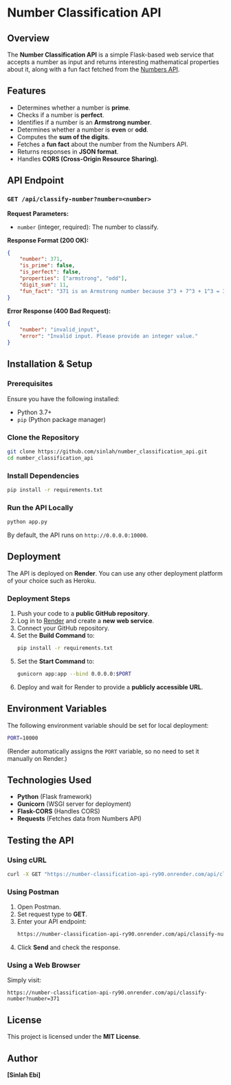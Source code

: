 # Number Classification API

## Overview
The **Number Classification API** is a simple Flask-based web service that accepts a number as input and returns interesting mathematical properties about it, along with a fun fact fetched from the [Numbers API](http://numbersapi.com/#42).

## Features
- Determines whether a number is **prime**.
- Checks if a number is **perfect**.
- Identifies if a number is an **Armstrong number**.
- Determines whether a number is **even** or **odd**.
- Computes the **sum of the digits**.
- Fetches a **fun fact** about the number from the Numbers API.
- Returns responses in **JSON format**.
- Handles **CORS (Cross-Origin Resource Sharing)**.

## API Endpoint
### `GET /api/classify-number?number=<number>`
**Request Parameters:**
- `number` (integer, required): The number to classify.

**Response Format (200 OK):**
```json
{
    "number": 371,
    "is_prime": false,
    "is_perfect": false,
    "properties": ["armstrong", "odd"],
    "digit_sum": 11,
    "fun_fact": "371 is an Armstrong number because 3^3 + 7^3 + 1^3 = 371"
}
```

**Error Response (400 Bad Request):**
```json
{
    "number": "invalid_input",
    "error": "Invalid input. Please provide an integer value."
}
```

## Installation & Setup
### Prerequisites
Ensure you have the following installed:
- Python 3.7+
- `pip` (Python package manager)

### Clone the Repository
```sh
git clone https://github.com/sinlah/number_classification_api.git
cd number_classification_api
```

### Install Dependencies
```sh
pip install -r requirements.txt
```

### Run the API Locally
```sh
python app.py
```
By default, the API runs on `http://0.0.0.0:10000`.

## Deployment
The API is deployed on **Render**. You can use any other deployment platform of your choice such as Heroku.

### Deployment Steps
1. Push your code to a **public GitHub repository**.
2. Log in to [Render](https://render.com/) and create a **new web service**.
3. Connect your GitHub repository.
4. Set the **Build Command** to:
   ```sh
   pip install -r requirements.txt
   ```
5. Set the **Start Command** to:
   ```sh
   gunicorn app:app --bind 0.0.0.0:$PORT
   ```
6. Deploy and wait for Render to provide a **publicly accessible URL**.

## Environment Variables
The following environment variable should be set for local deployment:
```sh
PORT=10000
```
(Render automatically assigns the `PORT` variable, so no need to set it manually on Render.)

## Technologies Used
- **Python** (Flask framework)
- **Gunicorn** (WSGI server for deployment)
- **Flask-CORS** (Handles CORS)
- **Requests** (Fetches data from Numbers API)

## Testing the API
### Using cURL
```sh
curl -X GET "https://number-classification-api-ry90.onrender.com/api/classify-number?number=371"
```

### Using Postman
1. Open Postman.
2. Set request type to **GET**.
3. Enter your API endpoint:
   ```sh
   https://number-classification-api-ry90.onrender.com/api/classify-number?number=371
   ```
4. Click **Send** and check the response.

### Using a Web Browser
Simply visit:
```
https://number-classification-api-ry90.onrender.com/api/classify-number?number=371
```

## License
This project is licensed under the **MIT License**.

## Author
**[Sinlah Ebi]**

